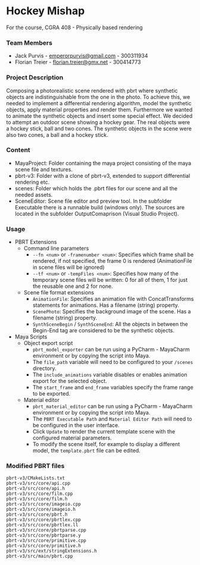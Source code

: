# Hockey Mishap

For the course, CGRA 408 - Physically based rendering

### Team Members
- Jack Purvis - emperorpurvis@gmail.com - 300311934
- Florian Treier - florian.treier@gmx.net - 300414773
					
### Project Description
Composing a photorealistic scene rendered with pbrt where synthetic objects are indistinguishable from the one in the photo. To achieve this, we needed to implement a differential rendering algorithm, model the synthetic objects, apply material properties and render them. Furthermore we wanted to animate the synthetic objects and insert some special effect.
We decided to attempt an outdoor scene showing a hockey gear. The real objects were a hockey stick, ball and two cones. The synthetic objects in the scene were also two cones, a ball and a hockey stick. 

### Content		
- MayaProject:	Folder containing the maya project consisting of the maya scene file and textures.
- pbrt-v3:		Folder with a clone of pbrt-v3, extended to support differential rendering etc.
- scenes:		Folder which holds the .pbrt files for our scene and all the needed assets.
- SceneEditor:	Scene file editor and preview tool. In the subfolder Executable there is a runnable build (windows only). The sources are located in the subfolder OutputComaprison (Visual Studio Project).

### Usage
- PBRT Extensions
    - Command line parameters
		- `--fn <num>` or `-framenumber <num>`:	Specifies which frame shall be rendered, if not specified, the frame 0 is rendered (AnimationFile in scene files will be ignored)
		- `--tf <num>` or `-tempFiles <num>`:	Specifies how many of the temporary scene files will be written: 0 for all of them, 1 for just the reusable one and 2 for none.
	- Scene file format extensions
		- `AnimationFile`: Specifies an animation file with ConcatTransforms statements for animations. Has a filename (string) property.
		- `ScenePhoto`: Specifies the background image of the scene.  Has a filename (string) property.
		- `SynthSceneBegin` / `SynthSceneEnd`: All the objects in between the Begin-End tag are considered to be the synthetic objects.
- Maya Scripts
    - Object export script
        - `pbrt_model_exporter` can be run using a PyCharm - MayaCharm environment or by copying the script into Maya.
        - The `file_path` variable will need to be configured to your `/scenes` directory.
        - The `include_animations` variable disables or enables animation export for the selected object.
        - The `start_frame` and `end_frame` variables specify the frame range to be exported.
    - Material editor
        - `pbrt_material_editor` can be run using a PyCharm - MayaCharm environment or by copying the script into Maya.
        - The `PBRT Executable Path` and `Material Editor Path` will need to be configured in the user interface.
        - Click `Update` to render the current template scene with the configured material parameters.
        - To modify the scene itself, for example to display a different model, the `template.pbrt` file can be edited.
        
        
### Modified PBRT files
```
pbrt-v3/CMakeLists.txt
pbrt-v3/src/core/api.cpp
pbrt-v3/src/core/api.h
pbrt-v3/src/core/film.cpp
pbrt-v3/src/core/film.h
pbrt-v3/src/core/imageio.cpp
pbrt-v3/src/core/imageio.h
pbrt-v3/src/core/pbrt.h
pbrt-v3/src/core/pbrtlex.cpp
pbrt-v3/src/core/pbrtlex.ll
pbrt-v3/src/core/pbrtparse.cpp
pbrt-v3/src/core/pbrtparse.y
pbrt-v3/src/core/primitive.cpp
pbrt-v3/src/core/primitive.h
pbrt-v3/src/ext/stringExtensions.h
pbrt-v3/src/main/pbrt.cpp
```